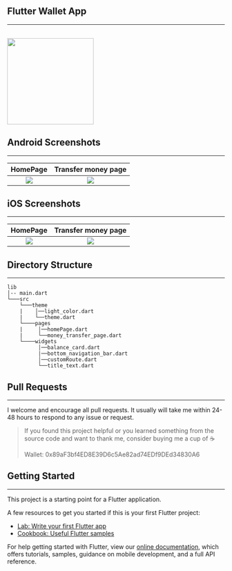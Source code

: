 ## Flutter Wallet App
---
<br>
<a href="https://github.com/bcExpt1123/flutter_wallet_app/releases/download/v1.0.0/app-release.apk">
  <img src="https://playerzon.com/asset/download.png" width="200"></img>
</a>

<br>

## Android Screenshots
---
  HomePage              |   Transfer money page 
:-------------------------:|:-------------------------:
![](https://github.com/bcExpt1123/flutter_wallet_app/blob/main/screenshots/screenshot_1.jpg?raw=true)|![](https://github.com/bcExpt1123/flutter_wallet_app/blob/main/screenshots/screenshot_2.jpg?raw=true)

## iOS Screenshots
---
 HomePage              |  Transfer money page 
:-------------------------:|:-------------------------:
![](https://github.com/bcExpt1123/flutter_wallet_app/blob/main/screenshots/screenshot_ios_1.png?raw=true)|![](https://github.com/bcExpt1123/flutter_wallet_app/blob/main/screenshots/screenshot_ios_2.png?raw=true)

## Directory Structure
---
```
lib
│-- main.dart    
└───src
    └───theme
    |    │──light_color.dart
    |    └──theme.dart
    └────pages
    |     │──homePage.dart
    |     └──money_transfer_page.dart 
    └────widgets
          │──balance_card.dart
          |──bottom_navigation_bar.dart
          │──customRoute.dart
          └──title_text.dart
```
## Pull Requests
---
I welcome and encourage all pull requests. It usually will take me within 24-48 hours to respond to any issue or request.

> If you found this project helpful or you learned something from the source code and want to thank me, consider buying me a cup of :coffee:
>
> Wallet: 0x89aF3bf4ED8E39D6c5Ae82ad74EDf9DEd34830A6

## Getting Started
---
This project is a starting point for a Flutter application.

A few resources to get you started if this is your first Flutter project:

- [Lab: Write your first Flutter app](https://flutter.dev/docs/get-started/codelab)
- [Cookbook: Useful Flutter samples](https://flutter.dev/docs/cookbook)

For help getting started with Flutter, view our
[online documentation](https://flutter.dev/docs), which offers tutorials,
samples, guidance on mobile development, and a full API reference.
